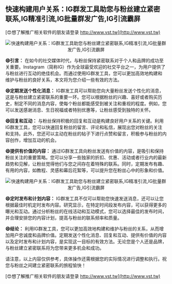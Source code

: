 ## **快速构建用户关系：IG群发工具助您与粉丝建立紧密联系,IG精准引流,IG批量群发广告,IG引流霸屏**

[😍想了解推广相关软件的朋友请登录 http://www.vst.tw](http://www.vst.tw)

 <center><img src="https://vst.tw/MP4/tuiguang/png/4.png" alt="快速构建用户关系：IG群发工具助您与粉丝建立紧密联系,IG精准引流,IG批量群发广告,IG引流霸屏"></center>

**😄引言：**
在如今的社交媒体时代，与粉丝保持紧密联系对于个人和品牌的成功至关重要。Instagram（简称IG）作为全球最受欢迎的社交平台之一，为用户提供了与粉丝进行互动的绝佳机会。而通过使用IG群发工具，您可以更加高效地构建和维护与粉丝的良好关系，本文将为您介绍一些有效的方法。

**😄定期发送个性化消息：**
IG群发工具可以帮助您向大量粉丝发送个性化的消息，这是与粉丝建立紧密联系的重要一环。您可以根据粉丝的兴趣、喜好或者购买历史，制定不同的消息内容，使每个粉丝都能感受到被关注和重视的程度。例如，您可以发送感谢消息、生日祝福或者特别优惠等，让粉丝感受到独特的关怀。

**😄回复和互动：**
与粉丝保持积极的回复和互动是构建良好用户关系的关键。利用IG群发工具，您可以快速回复粉丝的留言、评论和私信，展现出您对粉丝的关注和支持。此外，您还可以主动在粉丝的帖子下进行点赞和留言，积极参与粉丝的内容创作，增加互动的机会。

**😄提供有价值的内容：**
通过IG群发工具向粉丝发送有价值的内容，是吸引和保持粉丝关注的重要策略。您可以分享一些独家的折扣、优惠、活动或者行业内的最新趋势和见解，让粉丝觉得他们与您之间存在着特殊的联系。同时，定期发布有趣、有用的内容，如教程、灵感和幕后花絮等，可以提升您在粉丝心中的形象和价值。

 <center><img src="https://vst.tw/MP4/tuiguang/png/8.png" alt="快速构建用户关系：IG群发工具助您与粉丝建立紧密联系,IG精准引流,IG批量群发广告,IG引流霸屏"></center>

**😄定时发布和计划内容：**
IG群发工具不仅可以帮助您快速发送消息，还可以让您根据最佳时机定时发布内容。研究显示，在特定时间段发布内容，可以获得更多的曝光和互动。通过分析粉丝的在线活动和互动模式，您可以选择最佳的发布时间，并合理安排您的内容计划，提高与粉丝的联系频率和质量。

**😄结论：**
利用IG群发工具，您可以更加高效地构建和维护与粉丝的关系，从而增加用户忠诚度和品牌价值。定期发送个性化消息、回复和互动、提供有价值的内容以及定时发布和计划内容，是实现这一目标的有效方法。无论您是个人还是品牌，与粉丝建立紧密联系将为您带来更多机会和成功。

请注意，以上内容仅供参考，具体操作还需根据您的实际情况进行调整和执行。祝您与粉丝之间建立紧密联系的旅程愉快！

[😍想了解推广相关软件的朋友请登录 http://www.vst.tw](http://www.vst.tw)



